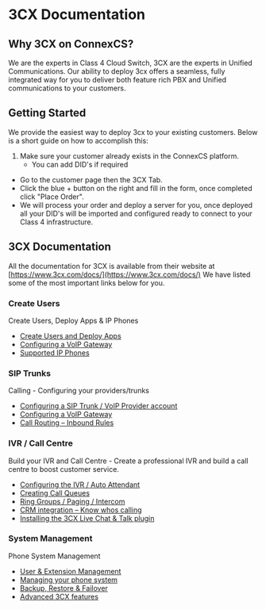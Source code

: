 # 3CX Documentation

## Why 3CX on ConnexCS?
We are the experts in Class 4 Cloud Switch, 3CX are the experts in Unified Communications. Our ability to deploy 3cx offers a seamless, fully integrated way for you to deliver both feature rich PBX and Unified communications to your customers.

## Getting Started

We provide the easiest way to deploy 3cx to your existing customers. Below is a short guide on how to accomplish this:

1. Make sure your customer already exists in the ConnexCS platform.
    - You can add DID's if required
- Go to the customer page then the 3CX Tab.
- Click the blue + button on the right and fill in the form, once completed click "Place Order".
- We will process your order and deploy a server for you, once deployed all your DID's will be imported  and configured ready to connect to your Class 4 infrastructure.


## 3CX Documentation

All the documentation for 3CX is available from their website at [https://www.3cx.com/docs/](https://www.3cx.com/docs/) We have listed some of the most important links below for you.

### Create Users

Create Users, Deploy Apps & IP Phones

 - [Create Users and Deploy Apps](https://www.3cx.com/docs/manual/creating-users-extensions/)
 - [Configuring a VoIP Gateway](https://www.3cx.com/docs/manual/configuring-ip-phones/)
 - [Supported IP Phones](https://www.3cx.com/sip-phones/)

### SIP Trunks

Calling - Configuring your providers/trunks

 - [Configuring a SIP Trunk / VoIP Provider account](https://www.3cx.com/docs/manual/sip-trunks/)
 - [Configuring a VoIP Gateway](https://www.3cx.com/docs/manual/configuring-voip-gateway/)
 - [Call Routing – Inbound Rules](https://www.3cx.com/docs/manual/inbound-did-call-routing/)

### IVR / Call Centre

Build your IVR and Call Centre - Create a professional IVR and build a call centre to boost customer service.

 - [Configuring the IVR / Auto Attendant](https://www.3cx.com/docs/manual/ivr-digital-receptionist/)
 - [Creating Call Queues](https://www.3cx.com/docs/manual/call-center-queues/)
 - [Ring Groups / Paging / Intercom](https://www.3cx.com/docs/manual/ring-groups-paging-intercom/)
 - [CRM integration – Know whos calling](https://www.3cx.com/docs/manual/pbx-crm-integration/)
 - [Installing the 3CX Live Chat & Talk plugin](https://www.3cx.com/docs/live-chat-talk-wordpress-plugin/)

### System Management

Phone System Management

 - [User & Extension Management](https://www.3cx.com/docs/manual/pbx-extension-management/)
 - [Managing your phone system](https://www.3cx.com/docs/manual/pbx-management/)
 - [Backup, Restore & Failover](https://www.3cx.com/docs/manual/pbx-backup-restore-failover/)
 - [Advanced 3CX features](https://www.3cx.com/docs/manual/pbx-features/)


<!---
 * Written by Smirti Sinha on Friday 26th July, 2019
 * Last Updated on by Jonathan on Saturday 27th July, 2019
 * Approved by Cate Wheatley - Pending
 * Approved by Ashok - Pending
--->
